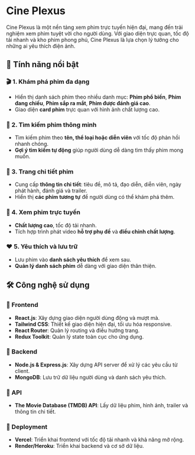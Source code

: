# Cine Plexus

Cine Plexus là một nền tảng xem phim trực tuyến hiện đại, mang đến trải nghiệm xem phim tuyệt vời cho người dùng. Với giao diện trực quan, tốc độ tải nhanh và kho phim phong phú, Cine Plexus là lựa chọn lý tưởng cho những ai yêu thích điện ảnh.

## 🚀 Tính năng nổi bật

### 🎬 1. Khám phá phim đa dạng
- Hiển thị danh sách phim theo nhiều danh mục: **Phim phổ biến**, **Phim đang chiếu**, **Phim sắp ra mắt**, **Phim được đánh giá cao**.
- Giao diện **card phim** trực quan với hình ảnh chất lượng cao.

### 🔎 2. Tìm kiếm phim thông minh
- Tìm kiếm phim theo **tên, thể loại hoặc diễn viên** với tốc độ phản hồi nhanh chóng.
- **Gợi ý tìm kiếm tự động** giúp người dùng dễ dàng tìm thấy phim mong muốn.

### 📌 3. Trang chi tiết phim
- Cung cấp **thông tin chi tiết**: tiêu đề, mô tả, đạo diễn, diễn viên, ngày phát hành, đánh giá và trailer.
- Hiển thị **các phim tương tự** để người dùng có thể khám phá thêm.

### 🎥 4. Xem phim trực tuyến
- **Chất lượng cao**, tốc độ tải nhanh.
- Tích hợp trình phát video **hỗ trợ phụ đề** và **điều chỉnh chất lượng**.

### ❤️ 5. Yêu thích và lưu trữ
- Lưu phim vào **danh sách yêu thích** để xem sau.
- **Quản lý danh sách phim** dễ dàng với giao diện thân thiện.

## 🛠 Công nghệ sử dụng

### 🔹 Frontend
- **React.js**: Xây dựng giao diện người dùng động và mượt mà.
- **Tailwind CSS**: Thiết kế giao diện hiện đại, tối ưu hóa responsive.
- **React Router**: Quản lý routing và điều hướng trang.
- **Redux Toolkit**: Quản lý state toàn cục cho ứng dụng.

### 🔹 Backend
- **Node.js & Express.js**: Xây dựng API server để xử lý các yêu cầu từ client.
- **MongoDB**: Lưu trữ dữ liệu người dùng và danh sách yêu thích.

### 🔹 API
- **The Movie Database (TMDB) API**: Lấy dữ liệu phim, hình ảnh, trailer và thông tin chi tiết.

### 🔹 Deployment
- **Vercel**: Triển khai frontend với tốc độ tải nhanh và khả năng mở rộng.
- **Render/Heroku**: Triển khai backend và cơ sở dữ liệu.
